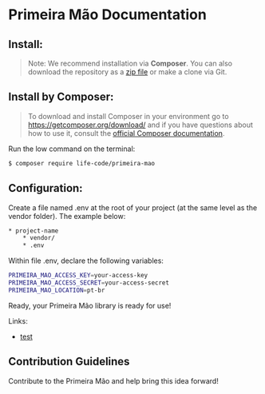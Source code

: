 # Primeira Mão Documentation


## Install:
> Note: We recommend installation via **Composer**. You can also download the repository as a [zip file](https://github.com/life-code/primeira-mao/archive/master.zip) or make a clone via Git. 

 
## Install by Composer:
> To download and install Composer in your environment go to https://getcomposer.org/download/ and if you have questions about how to use it, consult the [official Composer documentation](https://getcomposer.org/doc).

Run the low command on the terminal:
```sh
$ composer require life-code/primeira-mao
```

## Configuration: ##
Create a file named .env at the root of your project (at the same level as the vendor folder). The example below:

```sh
* project-name
    * vendor/
    * .env
```


Within file .env, declare the following variables:

```sh
PRIMEIRA_MAO_ACCESS_KEY=your-access-key
PRIMEIRA_MAO_ACCESS_SECRET=your-access-secret
PRIMEIRA_MAO_LOCATION=pt-br
```

Ready, your Primeira Mão library is ready for use!



Links:
- [test](https://github.com/life-code/primeira-mao/blob/master/docs/test.md)


## Contribution Guidelines
Contribute to the Primeira Mão and help bring this idea forward!